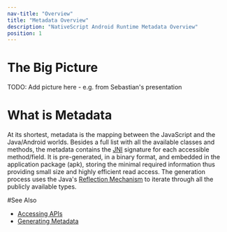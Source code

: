 ---nav-title: "Overview"title: "Metadata Overview"description: "NativeScript Android Runtime Metadata Overview"position: 1---# The Big PictureTODO: Add picture here - e.g. from Sebastian's presentation# What is MetadataAt its shortest, metadata is the mapping between the JavaScript and the Java/Android worlds. Besides a full list with all the available classes and methods, the metadata contains the [JNI](http://developer.android.com/training/articles/perf-jni.html) signature for each accessible method/field. It is pre-generated, in a binary format, and embedded in the application package (apk), storing the minimal required information thus providing small size and highly efficient read access. The generation process uses the Java's [Reflection Mechanism](http://en.wikipedia.org/wiki/Reflection_(computer_programming)) to iterate through all the publicly available types.#See Also* [Accessing APIs](./accessing-packages.md)* [Generating Metadata](./generator.md)
